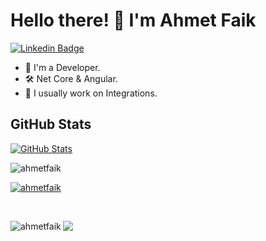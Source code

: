 # Hello there! 👋 I'm Ahmet Faik

[![Linkedin Badge](https://img.shields.io/badge/-AhmetFaikAkbekmez-blue?style=flat-square&logo=Linkedin&logoColor=white&link=https://www.linkedin.com/in/ahmet-faik-akbekmez/)](https://www.linkedin.com/in/ahmet-faik-akbekmez/)

- 💼 I'm a Developer.
- 🛠️ Net Core & Angular.
- 🔭 I usually work on Integrations.

<!--
## 🛠 Technologies & Tools I Use:

- **Languages:** .Net Core, C#, Angular 2+, Go, Java, React
- **Databases:** Redis, MongoDB, PostgreSQL, MySQL, MSSQL
- **Others:** RabbitMQ, SignalR
-->


## GitHub Stats

[![GitHub Stats](https://github-readme-stats.vercel.app/api?username=ahmetfaik&show_icons=true)](https://github.com/ahmetfaik)
<p><img align="center" src="https://github-readme-streak-stats.herokuapp.com/?user=ahmetfaik&" alt="ahmetfaik" /></p>

<p align="left"> <a href="https://github.com/ryo-ma/github-profile-trophy"><img src="https://github-profile-trophy.vercel.app/?username=ahmetfaik&theme=flat&row=3&column=6&margin-w=15&margin-h=15&no-bg=true&rank=SECRET,SSS,SS,S,AAA,AA,A,B,C" alt="ahmetfaik" /></a> </p>

<br/>

<p><img align="left" src="https://github-readme-stats.vercel.app/api/top-langs?username=ahmetfaik&show_icons=true&locale=en&layout=compact" alt="ahmetfaik" /></p>

![](https://komarev.com/ghpvc/?username=ahmetfaik&style=flat-square)

<!--
Here are some ideas to get you started:

- 🔭 I’m currently working on ...
- 🌱 I’m currently learning ...
- 👯 I’m looking to collaborate on ...
- 🤔 I’m looking for help with ...
- 💬 Ask me about ...
- 📫 How to reach me: ...
- 😄 Pronouns: ...
- ⚡ Fun fact: ...
-->
